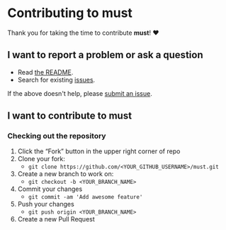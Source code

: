 # Contributing to must

Thank you for taking the time to contribute **must**! ❤️

## I want to report a problem or ask a question

- Read [the README](https://github.com/v-braun/must/blob/master/README.md).
- Search for existing [issues](https://github.com/v-braun/must/issues).

If the above doesn't help, please [submit an issue](https://github.com/v-braun/must/issues).

## I want to contribute to must

### Checking out the repository

1. Click the “Fork” button in the upper right corner of repo
2. Clone your fork:
    - `git clone https://github.com/<YOUR_GITHUB_USERNAME>/must.git`
3. Create a new branch to work on:
    - `git checkout -b <YOUR_BRANCH_NAME>`    
4. Commit your changes 
    - `git commit -am 'Add awesome feature'`
5. Push your changes
    - `git push origin <YOUR_BRANCH_NAME>`
6. Create a new Pull Request
